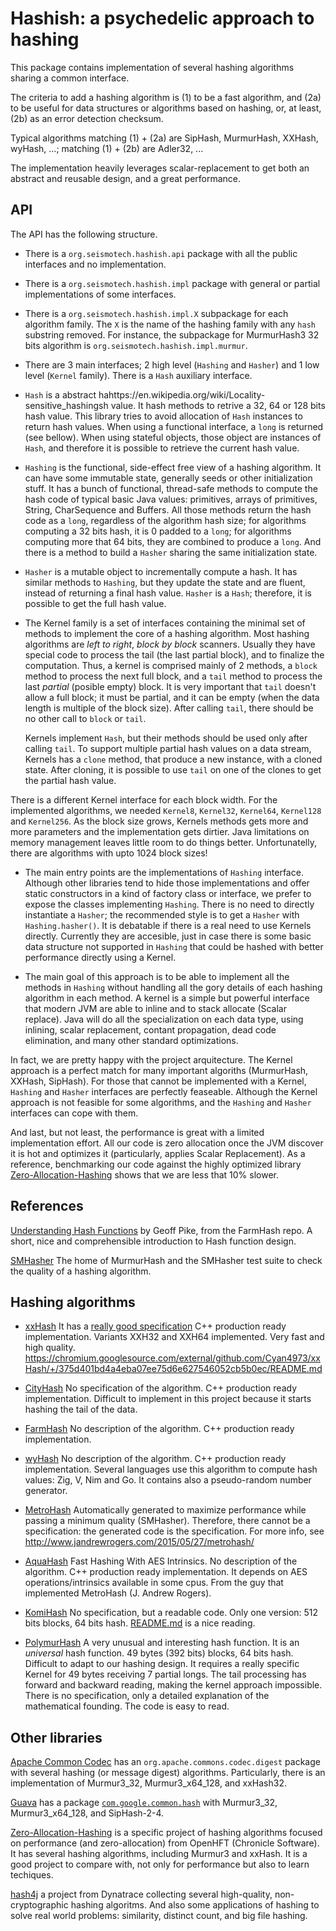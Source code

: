 Hashish: a psychedelic approach to hashing
======================================================================

This package contains implementation of several hashing algorithms
sharing a common interface.

The criteria to add a hashing algorithm is
(1) to be a fast algorithm,
and (2a) to be useful for data structures or algorithms based on hashing,
or, at least, (2b) as an error detection checksum.

Typical algorithms matching (1) + (2a) are 
  SipHash, MurmurHash, XXHash, wyHash, ...;
matching (1) + (2b) are 
  Adler32, ...

The implementation heavily leverages scalar-replacement
to get both an abstract and reusable design,
and a great performance.

API
----------------------------------------------------------------------

The API has the following structure.

- There is a `org.seismotech.hashish.api` package with all the public
interfaces and no implementation.

- There is a `org.seismotech.hashish.impl` package with general
or partial implementations of some interfaces.

- There is a `org.seismotech.hashish.impl.X` subpackage for each
algorithm family.
The `X` is the name of the hashing family with any `hash` substring removed.
For instance, the subpackage for MurmurHash3 32 bits algorithm is
`org.seismotech.hashish.impl.murmur`.

- There are 3 main interfaces;
2 high level (`Hashing` and `Hasher`)
and 1 low level (`Kernel` family).
There is a `Hash` auxiliary interface.

- `Hash` is a abstract hahttps://en.wikipedia.org/wiki/Locality-sensitive_hashingsh value.
It hash methods to retrive a 32, 64 or 128 bits hash value.
This library tries to avoid allocation of `Hash` instances to return
hash values.
When using a functional interface, a `long` is returned (see bellow).
When using stateful objects, those object are instances of `Hash`,
and therefore it is possible to retrieve the current hash value.

- `Hashing` is the functional, side-effect free view of a hashing algorithm.
It can have some immutable state, generally seeds or other initialization
stuff.
It has a bunch of functional, thread-safe methods to compute the hash code
of typical basic Java values:
primitives, arrays of primitives, String, CharSequence and Buffers.
All those methods return the hash code as a `long`,
regardless of the algorithm hash size;
for algorithms computing a 32 bits hash, it is 0 padded to a `long`;
for algorithms computing more that 64 bits,
they are combined to produce a `long`.
And there is a method to build a `Hasher` sharing the same initialization
state.

- `Hasher` is a mutable object to incrementally compute a hash.
It has similar methods to `Hashing`, 
but they update the state and are fluent,
instead of returning a final hash value.
`Hasher` is a `Hash`; therefore, it is possible to get the full hash value.

- The Kernel family is a set of interfaces containing the minimal set of
methods to implement the core of a hashing algorithm.
Most hashing algorithms are *left to right*, *block by block* scanners.
Usually they have special code to process the tail (the last partial block),
and to finalize the computation.
Thus, a kernel is comprised mainly of 2 methods, 
a `block` method to process the next full block,
and a `tail` method to process the last *partial* (posible empty) block.
It is very important that `tail` doesn't allow a full block;
it must be partial, 
and it can be empty (when the data length is multiple of the block size).
After calling `tail`, there should be no other call to `block` or `tail`.

    Kernels implement `Hash`, but their methods should be used only after
calling `tail`.
To support multiple partial hash values on a data stream,
Kernels has a `clone` method, that produce a new instance,
with a cloned state.
After cloning, it is possible to use `tail` on one of the clones to get
the partial hash value.

There is a different Kernel interface for each block width.
For the implemented algorithms, we needed
`Kernel8`, `Kernel32`, `Kernel64`, `Kernel128` and `Kernel256`.
As the block size grows, Kernels methods gets more and more parameters
and the implementation gets dirtier.
Java limitations on memory management leaves little room to do things
better.
Unfortunatelly, there are algorithms with upto 1024 block sizes!

- The main entry points are the implementations of `Hashing` interface.
Although other libraries tend to hide those implementations and offer
static constructors in a kind of factory class or interface,
we prefer to expose the classes implementing `Hashing`.
There is no need to directly instantiate a `Hasher`;
the recommended style is to get a `Hasher` with `Hashing.hasher()`.
It is debatable if there is a real need to use Kernels directly.
Currently they are accesible, just in case there is some basic data structure
not supported in `Hashing` that could be hashed with better performance 
directly using a Kernel.

- The main goal of this approach is to be able to implement all the methods
in `Hashing` without handling all the gory details of each hashing algorithm
in each method.
A kernel is a simple but powerful interface that modern JVM are able to
inline and to stack allocate (Scalar replace).
Java will do all the specialization on each data type,
using inlining, scalar replacement, contant propagation, dead code elimination,
and many other standard optimizations.

In fact, we are pretty happy with the project arquitecture.
The Kernel approach is a perfect match for many important algoriths
(MurmurHash, XXHash, SipHash).
For those that cannot be implemented with a Kernel,
`Hashing` and `Hasher` interfaces are perfectly feaseable.
Although the Kernel approach is not feasible for some algorithms,
and the `Hashing` and `Hasher` interfaces can cope with them.

And last, but not least, the performance is great with a limited implementation
effort.
All our code is zero allocation once the JVM discover it is hot
and optimizes it (particularly, applies Scalar Replacement).
As a reference, benchmarking our code against the highly optimized
library 
[Zero-Allocation-Hashing](https://github.com/OpenHFT/Zero-Allocation-Hashing)
shows that we are less that 10% slower.


References
----------------------------------------------------------------------

[Understanding Hash Functions](
https://github.com/google/farmhash/blob/master/Understanding_Hash_Functions)
by Geoff Pike,
from the FarmHash repo.
A short, nice and comprehensible introduction to Hash function design.

[SMHasher](https://github.com/aappleby/smhasher)
The home of MurmurHash and the SMHasher test suite to check the quality of
a hashing algorithm.


Hashing algorithms
----------------------------------------------------------------------

- [xxHash](https://github.com/Cyan4973/xxHash)
It has a [really good specification](
https://github.com/Cyan4973/xxHash/blob/dev/doc/xxhash_spec.md)
C++ production ready implementation.
Variants XXH32 and XXH64 implemented.
Very fast and high quality.
https://chromium.googlesource.com/external/github.com/Cyan4973/xxHash/+/375d401bd4a4eba07ee75d6e627546052cb5b0ec/README.md

- [CityHash](https://github.com/google/cityhash/tree/master)
No specification of the algorithm.
C++ production ready implementation.
Difficult to implement in this project 
because it starts hashing the tail of the data.

- [FarmHash](https://github.com/google/farmhash)
No description of the algorithm.
C++ production ready implementation.

- [wyHash](https://github.com/wangyi-fudan/wyhash)
No description of the algorithm.
C++ production ready implementation.
Several languages use this algorithm to compute hash values: Zig, V, Nim and Go.
It contains also a pseudo-random number generator.

- [MetroHash](https://github.com/jandrewrogers/MetroHash)
Automatically generated to maximize performance while passing a minimum
quality (SMHasher).
Therefore, there cannot be a specification:
the generated code is the specification.
For more info, see
http://www.jandrewrogers.com/2015/05/27/metrohash/

- [AquaHash](https://github.com/jandrewrogers/AquaHash)
Fast Hashing With AES Intrinsics.
No description of the algorithm.
C++ production ready implementation.
It depends on AES operations/intrinsics available in some cpus.
From the guy that implemented MetroHash (J. Andrew Rogers).

- [KomiHash](https://github.com/avaneev/komihash)
No specification, but a readable code.
Only one version: 512 bits blocks, 64 bits hash.
[README.md](https://github.com/avaneev/komihash/blob/main/README.md)
is a nice reading.

- [PolymurHash](https://github.com/orlp/polymur-hash)
A very unusual and interesting hash function.
It is an *universal* hash function.
49 bytes (392 bits) blocks, 64 bits hash.
Difficult to adapt to our hashing design.
It requires a really specific Kernel for 49 bytes receiving 7 partial longs.
The tail processing has forward and backward reading,
making the kernel approach impossible.
There is no specification, only a detailed explanation of the mathematical
founding.
The code is easy to read.


Other libraries
----------------------------------------------------------------------

[Apache Common Codec](
https://commons.apache.org/proper/commons-codec/apidocs/index.html)
has an `org.apache.commons.codec.digest` package with several
hashing (or message digest) algorithms.
Particularly, there is an implementation of
Murmur3\_32, 
Murmur3\_x64\_128,
and xxHash32.

[Guava](https://guava.dev/)
has a package [`com.google.common.hash`](
https://guava.dev/releases/snapshot-jre/api/docs/com/google/common/hash/Hashing.html)
with 
Murmur3\_32,
Murmur3\_x64\_128,
and SipHash-2-4.

[Zero-Allocation-Hashing](
https://github.com/OpenHFT/Zero-Allocation-Hashing/tree/ea)
is a specific project of hashing algorithms
focused on performance (and zero-allocation)
from OpenHFT (Chronicle Software).
It has several hashing algorithms, including Murmur3 and xxHash.
It is a good project to compare with, not only for performance but also to
learn techiques.

[hash4j](https://github.com/dynatrace-oss/hash4j)
a project from Dynatrace
collecting several high-quality, non-cryptographic hashing algoritms.
And also some applications of hashing to solve real world problems:
similarity, distinct count, and big file hashing.
